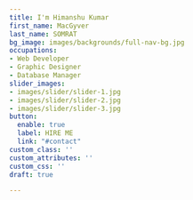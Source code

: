 ```yaml
---
title: I'm Himanshu Kumar
first_name: MacGyver
last_name: SOMRAT
bg_image: images/backgrounds/full-nav-bg.jpg
occupations:
- Web Developer
- Graphic Designer
- Database Manager
slider_images:
- images/slider/slider-1.jpg
- images/slider/slider-2.jpg
- images/slider/slider-3.jpg
button:
  enable: true
  label: HIRE ME
  link: "#contact"
custom_class: ''
custom_attributes: ''
custom_css: ''
draft: true

---
```

